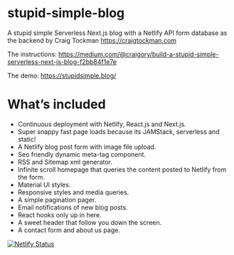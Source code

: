 # stupid-simple-blog

A stupid simple Serverless Next.js blog with a Netlify API form database as the backend by Craig Tockman https://craigtockman.com

The instructions: https://medium.com/@craigory/build-a-stupid-simple-serverless-next-js-blog-f2bb84f1e7e

The demo: https://stupidsimple.blog/

# What’s included

- Continuous deployment with Netlify, React.js and Next.js.
- Super snappy fast page loads because its JAMStack, serverless and static!
- A Netlify blog post form with image file upload.
- Seo friendly dynamic meta-tag component.
- RSS and Sitemap xml generator.
- Infinite scroll homepage that queries the content posted to Netlify from the form.
- Material UI styles.
- Responsive styles and media queries.
- A simple pagination pager.
- Email notifications of new blog posts.
- React hooks only up in here.
- A sweet header that follow you down the screen.
- A contact form and about us page.

[![Netlify Status](https://api.netlify.com/api/v1/badges/837ef194-9f4b-4fe5-83b0-137194555398/deploy-status)](https://app.netlify.com/sites/fervent-darwin-dd9d67/deploys)
